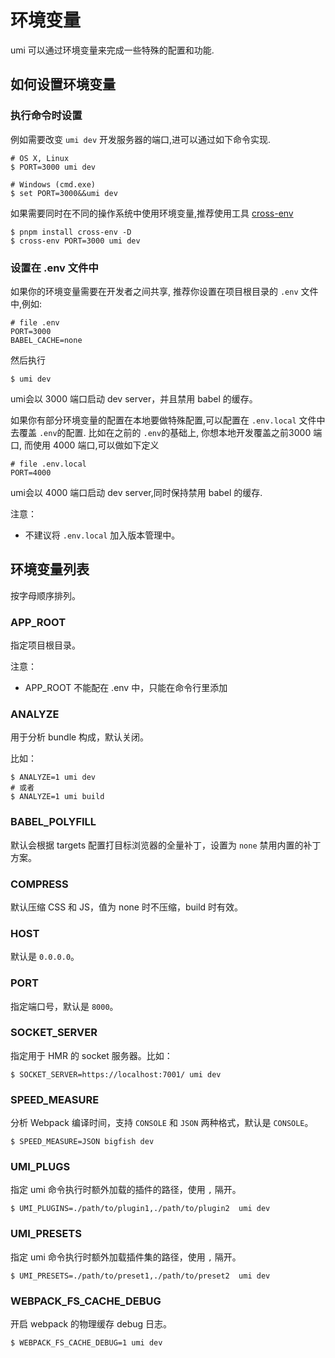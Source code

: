 # 环境变量

umi 可以通过环境变量来完成一些特殊的配置和功能. 


## 如何设置环境变量


### 执行命令时设置

例如需要改变 `umi dev` 开发服务器的端口,进可以通过如下命令实现.


```shell
# OS X, Linux
$ PORT=3000 umi dev

# Windows (cmd.exe)
$ set PORT=3000&&umi dev
```

如果需要同时在不同的操作系统中使用环境变量,推荐使用工具 [cross-env](https://github.com/kentcdodds/cross-env)

```shell
$ pnpm install cross-env -D
$ cross-env PORT=3000 umi dev
```


### 设置在 .env 文件中

如果你的环境变量需要在开发者之间共享, 推荐你设置在项目根目录的 `.env` 文件中,例如:

```text
# file .env
PORT=3000
BABEL_CACHE=none
```
然后执行
```shell
$ umi dev
```
umi会以 3000 端口启动 dev server，并且禁用 babel 的缓存。

如果你有部分环境变量的配置在本地要做特殊配置,可以配置在 `.env.local` 文件中去覆盖 `.env`的配置.
比如在之前的 `.env`的基础上, 你想本地开发覆盖之前3000 端口, 而使用 4000 端口,可以做如下定义

```text
# file .env.local
PORT=4000
```
umi会以 4000 端口启动 dev server,同时保持禁用 babel 的缓存.

注意：
* 不建议将 `.env.local` 加入版本管理中。



## 环境变量列表

按字母顺序排列。



### APP_ROOT

指定项目根目录。


注意：

* APP_ROOT 不能配在 .env 中，只能在命令行里添加


### ANALYZE


用于分析 bundle 构成，默认关闭。

比如：

```shell
$ ANALYZE=1 umi dev
# 或者
$ ANALYZE=1 umi build
```


### BABEL_POLYFILL
默认会根据 targets 配置打目标浏览器的全量补丁，设置为 `none` 禁用内置的补丁方案。


### COMPRESS
默认压缩 CSS 和 JS，值为 none 时不压缩，build 时有效。


### HOST
默认是 `0.0.0.0`。


### PORT
指定端口号，默认是 `8000`。



### SOCKET_SERVER


指定用于 HMR 的 socket 服务器。比如：

```shell
$ SOCKET_SERVER=https://localhost:7001/ umi dev
```

### SPEED_MEASURE

分析 Webpack 编译时间，支持 `CONSOLE` 和 `JSON` 两种格式，默认是 `CONSOLE`。

```shell
$ SPEED_MEASURE=JSON bigfish dev
```


### UMI_PLUGS


指定 umi 命令执行时额外加载的插件的路径，使用 `,` 隔开。

```shell
$ UMI_PLUGINS=./path/to/plugin1,./path/to/plugin2  umi dev
```


### UMI_PRESETS

指定 umi 命令执行时额外加载插件集的路径，使用 `,` 隔开。

```shell
$ UMI_PRESETS=./path/to/preset1,./path/to/preset2  umi dev
```

### WEBPACK_FS_CACHE_DEBUG

开启 webpack 的物理缓存 debug 日志。


```shell
$ WEBPACK_FS_CACHE_DEBUG=1 umi dev
```



